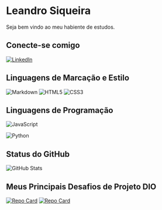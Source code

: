# Leandro Siqueira 
Seja bem vindo ao meu habiente de estudos.

## Conecte-se comigo
[![LinkedIn](https://img.shields.io/badge/LinkedIn-111?style=for-the-badge&logo=linkedin&logoColor=0E76A8)](https://www.linkedin.com/in/leandro-siqueira-do-nascimento-509079149//)

## Linguagens de Marcação e Estilo
![Markdown](https://img.shields.io/badge/Markdown-111?style=for-the-badge&logo=markdown)
![HTML5](https://img.shields.io/badge/HTML5-111?style=for-the-badge&logo=html5)
![CSS3](https://img.shields.io/badge/CSS3-111?style=for-the-badge&logo=css3&logoColor=264CE4)

## Linguagens de Programação
![JavaScript](https://img.shields.io/badge/JavaScript-111?style=for-the-badge&logo=JavaScript&logoColor)

![Python](https://img.shields.io/badge/Python-111?style=for-the-badge&logo=python&logoColor)

## Status do GitHub
![GitHub Stats](https://github-readme-stats.vercel.app/api?username=LeandroSilvadeSouza&theme=transparent&bg_color=111&border_color=30A3DC&show_icons=true&icon_color=30A3DC&title_color=19&text_color=FFF)

## Meus Principais Desafios de Projeto DIO
[![Repo Card](https://github-readme-stats.vercel.app/api/pin/?username=LeandroSilvadeSouza&repo=desafio-poo-dio&bg_color=111&border_color=30A3DC&show_icons=true&icon_color=30A3DC&title_color=30A3DC&text_color=FFF)](https://github.com/SEUUSERNAME/SEUREPOSITORIO)
[![Repo Card](https://github-readme-stats.vercel.app/api/pin/?username=LeandroSilvadeSouza&repo=Explorando-Padroes-de-Projetos-na-Pratica-com-Java&bg_color=111&border_color=30A3DC&show_icons=true&icon_color=30A3DC&title_color=30A3DC&text_color=FFF)](https://github.com/SEUUSERNAME/SEUREPOSITORIO)

